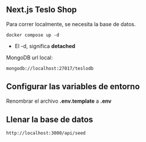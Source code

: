## Next.js Teslo Shop
Para correr localmente, se necesita la base de datos.
```
docker compose up -d
```

* El -d, significa __detached__

MongoDB url local:
```
mongodb://localhost:27017/teslodb
```

## Configurar las variables de entorno
Renombrar el archivo __.env.template__ a __.env__

## Llenar la base de datos
```
http://localhost:3000/api/seed
```